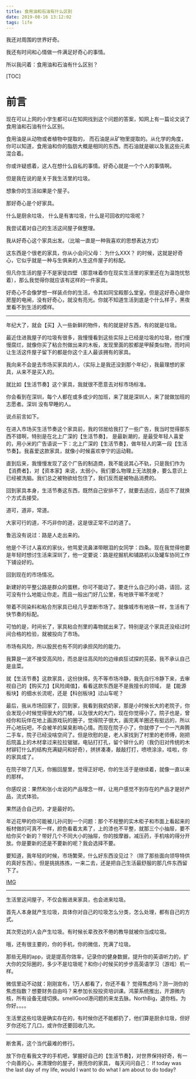 ```yaml
---
title: 食用油和石油有什么区别
date: 2019-08-16 13:12:02
tags: life
---
```


我还对周围的世界好奇。

我还有时间和心情做一件满足好奇心的事情。

所以我问着：食用油和石油有什么区别？

<!--more-->

[TOC]



# 前言

现在可以上网的小学生都可以在知网找到这个问题的答案，知网上有一篇论文说了食用油和石油有什么区别。

食用油是从动物或者植物中提取的， 而石油是从矿物里提取的。从化学的角度，你可以知道，食用油和你的脂肪大概是相同的东西。而石油就是碳以及氢这些元素混合着。



你或许疑惑着，这人在想什么自私的事情。好奇心就是一个个人的事情啊。

但是我在说的是关于我生活里的垃圾。

想象你的生活如果是个屋子。

那好奇心是个好家具。

什么是厨余垃圾， 什么是有害垃圾，什么是可回收的垃圾呢？

我尝试着对自己的生活这间屋子做整理。

我从好奇心这个家具出发。（比喻一直是一种我喜欢的思想表达方式）

这东西是个很老的家具，你从小会问父母： 为什么XXX？ 的时候，这就是好奇心，它似乎就是一种与生俱来的人生这件屋子的标配。

但凡你生活的屋子不是家徒四壁（那意味着你在现实生活里的家里还在为温饱忧愁着），那么我觉得你就应该有这样的一件家具。

好奇心不会像梦想一样装点你的生活，令其如同宝殿那么堂皇。但是这好奇心是你房屋的电闸，没有好奇心，就没有亮光。你就不知道生活到底是个什么样子，黑夜里看不到生活的模样。

---

年纪大了，就会【买】入一些新鲜的物件，有的就是好东西，有的就是垃圾。

最近住进我屋子的垃圾有很多，我慢慢看到这些实际上已经是垃圾的垃圾，他们慢慢腐烂，就像你买了粘合剂做出来的木板，发现里面的胶都是甲醛类似物，而时间让生活这件屋子留下的都是你这个主人最该拥有的家具。

我向来不会是去市场买家具的人，（实际上是我还没到那个年纪），我最理想的家具，从来不是买入的。

就比如【生活节奏】这个家具，我就很不愿意去对标市场标准。

你会看到在深圳，每个人都在或多或少的加班，来了就是深圳人，来了就做加班的志愿者。深圳 没有早睡的人。

说点前言如下。

在进入市场买生活节奏这个家具前，我的邻居给我打了一些广告，我当时觉得那东西不错啊，特别是在北上广深的【生活节奏】， 是最新潮的，是最受年轻人喜爱的，用小米的广告语说一下：北上广深的【生活节奏】，做年轻人的第一段【生活节奏】。我喜爱这款家具，就像小时候喜欢李宁的运动鞋。

直到后来，我慢慢发现了这个广告的制造商，我不能说其心不轨，只是我们作为【消费者】，对【资本家】来说，太弱小，我们要么物理上无法脱身，要么意识上已经被洗脑。我们总之被物欲给包住了，我们反而是被物品消费的。

回到家具本身，生活节奏这东西，既然自己安排不了，就要去适应，适应不了就换个方式去接受。

道可，道非，常道。

大家可行的道，不巧非你的道，这是很正常不过的道了。

鲁迅没有说过：路是人走出来的。

他是个不讨人喜欢的家伙，他骂爱流鼻涕带眼泪的女同学：四条。现在我觉得他要是年轻时想讨生活来深圳了，他一定要说：路是挖掘机和铺路机以及罐车协同工作下铺设好的。

回到现在的市场情况。

新建好的平整公路是群众的蛋糕，你可不能动了。要走什么自己的小路，请回，这可没有什么地能让你走。而且一般出门好几公里，有地铁干嘛不坐呢？

带着不同染料和粘合剂家具已经几乎垄断市场了。就像城市有地铁一样，生活有了快节奏的标配。

可怕的是，时间长了，家具粘合剂里的毒物就出来了。特别是这个家具还没经过时间合格的检验，就被投向了市场。

市场有风险，所以股民也有不同的承担风险的能力。

我算是一波不接受高风险，而总是往高风险的边缘疯狂试探的芫荽。我不承认自己是韭菜。

就【生活节奏】这款家具，这份抉择。先不等市场冷静，我先自行冷静下来，去审视自己的【购买力】【风险阈值】，看看这款东西是不是我擅长的领域， 是【能源板块】的细水长流呢，还是【科创板块】过山车呢？

最后，我从市场回家了，回到家，我看到我奶奶家，那是小时候长大的老院子，你会发现小时候觉得很大的门楼，以及很大的大门，现在你觉得小了。院子也是，曾经你和玩伴在地上画游戏玩的圈子，觉得院子很大，画完离羊圈还有挺远的，所以开心地玩吧，不会被羊的屎臭影响心情。而现在院子小了，你就停了一个一汽奔腾二手车，院子已经没啥空间了。但是欣慰的是，老人家找到了村里的老师傅，刚把后院盖上的木材拿过来拉拉锯锯，电钻打打孔，留个铆什么的（我仍旧对传统的木材铆钉什么的结构充满疑问和好奇），拼拼凑凑，敲敲打打，喷喷涂涂，哇啦，你的家具成了。

在院子晾了几天，你搬回屋里，觉得正好吧，你的生活于是继续着，就像一直以来的那样。

你感叹说：果然和张小龙说的产品理念一样，让用户感觉不到存在的产品才是好产品，流式体验。

果然适合自己的，才是最好的。

年近花甲的你可能被儿孙问到一个问题：那个不规整的实木柜子和市面上看起来的板材做的可真不一样，颜色看着太素了，上的漆也不平整，就那三个小抽屉，要不给你买个新的？带好几个不同大小的抽屉，你的按摩器，减压药，手机啥的得分开放。你是要新的还是不要新的呢？我会选择不要。

要知道，我年轻的时候，市场繁荣，什么好东西没见过？（除了那些面向领导特供的真好东西）。但是挑挑拣拣，一来二去，还是把自己生活最舒服的那几件东西留下了。

[IMG](老大爷鄙视一切的图片)

---

生活里这间屋子，不仅会搬进来家具，也会进来垃圾。

首先人本身就产生垃圾，具体你对自己的垃圾怎么分类，怎么处理，都有自己的方式。

其次旁边的人会产生垃圾。有时候长辈孜孜不倦的教导就被你当成垃圾。

哦，还有很主要的，你的手机，你的微信，充满了垃圾。

那些无用的app，说是提高你效率，记录你的健身数据，提升你的英语听力的，扩大你的交际圈的，多少不是垃圾呢？和你小时候买的步步高英语学习（游戏）机一样。

微信里动不动就：刚刚宣布，1万人都看了，你还不看？ 觉得焦虑吗？测一测你的焦虑指数？想要财务自由吗？来参加长投投资培训课。鸿蒙系统推出，开源微内核，所有设备无缝切换。smellGood港问题的来龙去脉。NorthBig，退你档，为你好。。。。

生活里这些垃圾是确实存在的，有时候你还不能都扔了，他们算是厨余垃圾，但好歹你还吃了几口，或许你还要回收几次。


---

断舍离，这个当代最难的修行。

放下你在看我文字的手机吧，掌握好自己的【生活节奏】，对世界保持好奇，有一个向善的心，来清理你的屋子，擦亮你的家具， 每天问问自己： If today was the last day of my life, would I want to do what I am about to do today?
